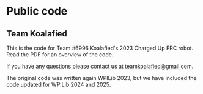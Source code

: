 # Public code
## Team Koalafied
This is the code for Team #6996 Koalafied's 2023 Charged Up FRC robot. Read the PDF for an overview of the code.

If you have any questions please contact us at teamkoalafied@gmail.com.

The original code was written again WPILib 2023, but we have included the code updated for WPILib 2024 and 2025.

